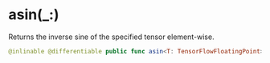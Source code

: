 # asin(\_:)

Returns the inverse sine of the specified tensor element-wise.

``` swift
@inlinable @differentiable public func asin<T: TensorFlowFloatingPoint>(_ x: Tensor<T>) -> Tensor<T>
```
